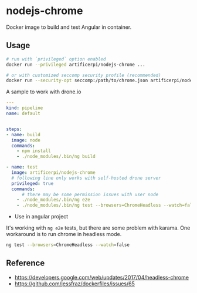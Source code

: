 # nodejs-chrome
Docker image to build and test Angular in container.

## Usage

```bash
# run with `privileged` option enabled
docker run --privileged artificerpi/nodejs-chrome ...

# or with customized seccomp security profile (recommended)
docker run --security-opt seccomp:/path/to/chrome.json artificerpi/nodejs-chrome ...
```


A sample to work with drone.io

```yaml
---
kind: pipeline
name: default


steps:
- name: build
  image: node
  commands:
    - npm install
    - ./node_modules/.bin/ng build

- name: test
  image: artificerpi/nodejs-chrome
  # following line only works with self-hosted drone server
  privileged: true
  commands:
      # there may be some permission issues with user node
    - ./node_modules/.bin/ng e2e
    - ./node_modules/.bin/ng test --browsers=ChromeHeadless --watch=false
```

* Use in angular project

It's working with `ng e2e` tests, but there are some problem with karama.
One workaround is to run chrome in headless mode.

```bash
ng test --browsers=ChromeHeadless --watch=false
```

## Reference
* https://developers.google.com/web/updates/2017/04/headless-chrome
* https://github.com/jessfraz/dockerfiles/issues/65
